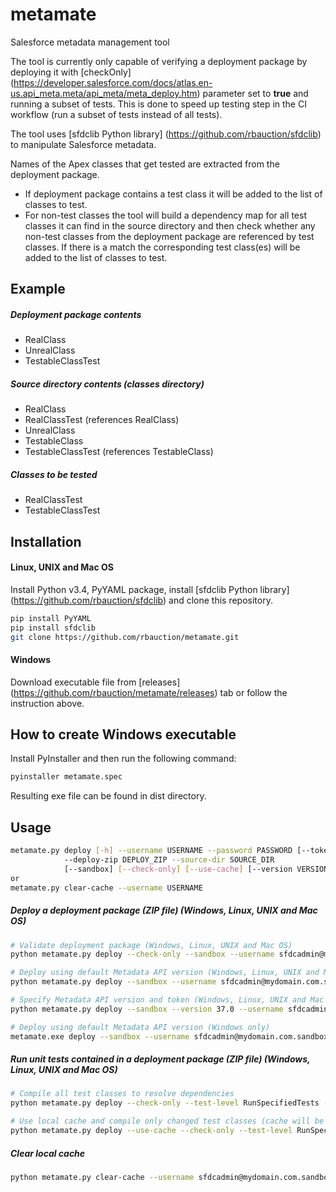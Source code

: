 # metamate
Salesforce metadata management tool

The tool is currently only capable of verifying a deployment package by deploying it with [checkOnly] (https://developer.salesforce.com/docs/atlas.en-us.api_meta.meta/api_meta/meta_deploy.htm) parameter set to **true** and running a subset of tests. This is done to speed up testing step in the CI workflow (run a subset of tests instead of all tests).

The tool uses [sfdclib Python library] (https://github.com/rbauction/sfdclib) to manipulate Salesforce metadata.

Names of the Apex classes that get tested are extracted from the deployment package.

 - If deployment package contains a test class it will be added to the list of classes to test.
 - For non-test classes the tool will build a dependency map for all test classes it can find in the source directory and then check whether any non-test classes from the deployment package are referenced by test classes. If there is a match the corresponding test class(es) will be added to the list of classes to test.

Example
---
##### Deployment package contents
 - RealClass
 - UnrealClass
 - TestableClassTest

##### Source directory contents (classes directory)
 - RealClass
 - RealClassTest (references RealClass)
 - UnrealClass
 - TestableClass
 - TestableClassTest (references TestableClass)

##### Classes to be tested
 - RealClassTest
 - TestableClassTest

Installation
---
#### Linux, UNIX and Mac OS
Install Python v3.4, PyYAML package, install [sfdclib Python library] (https://github.com/rbauction/sfdclib) and clone this repository.
```sh
pip install PyYAML
pip install sfdclib
git clone https://github.com/rbauction/metamate.git
```

#### Windows
Download executable file from [releases] (https://github.com/rbauction/metamate/releases) tab or follow the instruction above.

How to create Windows executable
---
Install PyInstaller and then run the following command:
```sh
pyinstaller metamate.spec
```
Resulting exe file can be found in dist directory.

Usage
---
```sh
metamate.py deploy [-h] --username USERNAME --password PASSWORD [--token TOKEN]
            --deploy-zip DEPLOY_ZIP --source-dir SOURCE_DIR
            [--sandbox] [--check-only] [--use-cache] [--version VERSION]
or
metamate.py clear-cache --username USERNAME
```

##### Deploy a deployment package (ZIP file) (Windows, Linux, UNIX and Mac OS)
```sh
# Validate deployment package (Windows, Linux, UNIX and Mac OS)
python metamate.py deploy --check-only --sandbox --username sfdcadmin@mydomain.com.sandbox --password Password --deploy-zip ../deploy.zip

# Deploy using default Metadata API version (Windows, Linux, UNIX and Mac OS)
python metamate.py deploy --sandbox --username sfdcadmin@mydomain.com.sandbox --password Password --deploy-zip ../deploy.zip

# Specify Metadata API version and token (Windows, Linux, UNIX and Mac OS)
python metamate.py deploy --sandbox --version 37.0 --username sfdcadmin@mydomain.com.sandbox --password Password --token TOKEN --deploy-zip ../deploy.zip

# Deploy using default Metadata API version (Windows only)
metamate.exe deploy --sandbox --username sfdcadmin@mydomain.com.sandbox --password Password --deploy-zip ..\deploy.zip
```

##### Run unit tests contained in a deployment package (ZIP file) (Windows, Linux, UNIX and Mac OS)
```sh
# Compile all test classes to resolve dependencies
python metamate.py deploy --check-only --test-level RunSpecifiedTests --sandbox --username sfdcadmin@mydomain.com.sandbox --password Password --deploy-zip ../deploy.zip --source-dir ../src

# Use local cache and compile only changed test classes (cache will be populated for each sandbox first time the tool is run)
python metamate.py deploy --use-cache --check-only --test-level RunSpecifiedTests --sandbox --username sfdcadmin@mydomain.com.sandbox --password Password --deploy-zip ../deploy.zip --source-dir ../src
```

##### Clear local cache
```sh
python metamate.py clear-cache --username sfdcadmin@mydomain.com.sandbox
```
